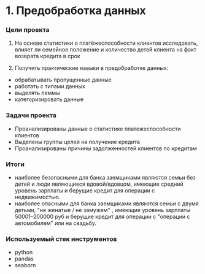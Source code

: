 # 1. Предобработка данных

### Цели проекта

1. На основе статистики о платёжеспособности клиентов исследовать, влияет ли семейное положение и количество детей клиента на факт возврата кредита в срок  

2. Получить практические навыки в предобработке данных:

- обрабатывать пропущенные данные
- работать с типами данных
- выделять леммы
- категоризировать данные

### Задачи проекта

- Проанализированы данные о статистике платежеспособности клиентов
- Выделены группы целей на получение кредита
- Проанализированы причины задолженностей клиентов по кредитам

### Итоги

- наиболее безопасными для банка заемщиками являются семьи без детей и люди являющиеся вдовой/вдовцом, имеющие средний уровень зарплаты и берущие кредит для операции с недвижимостью.
- наиболее опасными для банка заемщиками являются семьи с двумя детьми, "не женатые / не замужем"  , имеющие уровень зарплаты 50001–200000 руб и берущие кредит для операции с "операции с автомобилем" или на свадьбу.

### Используемый стек инструментов

- python
- pandas
- seaborn
